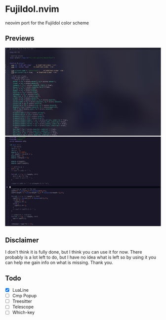 # FujiIdol.nvim

neovim port for the FujiIdol color scheme

## Previews

![](assets/screenshot1.png)
![](assets/screenshot3.png)

## Disclaimer

I don't think it is fully done, but I think you can use it for now. 
There probably is a lot left to do, but I have no idea what is left so by using it you can help me gain info on what is missing.
Thank you.

## Todo
- [X] LuaLine
- [ ] Cmp Popup
- [ ] Treesitter 
- [ ] Telescope
- [ ] Which-key
